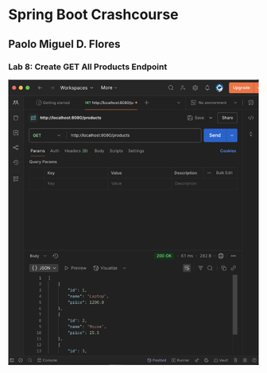 # Spring Boot Crashcourse
## Paolo Miguel D. Flores
### Lab 8: Create GET All Products Endpoint

![Lab8Screenshot](/session2/Lab%208/Lab8.png)
